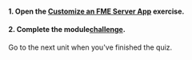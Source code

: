 <head><base target="_blank"> </head>

#### **1. Open the [Customize an FME Server App](https://safe.my.trailhead.com/content/safe/modules/create-no-code-web-apps/exercise-customize-an-fme-server-app?trail_id=fme-server-authoring) exercise.**

  


#### **2. Complete the module**[**challenge**](https://safe.my.trailhead.com/content/safe/modules/create-no-code-web-apps/exercise-customize-an-fme-server-app?trail_id=fme-server-authoring#challenge).

Go to the next unit when you've finished the quiz.


